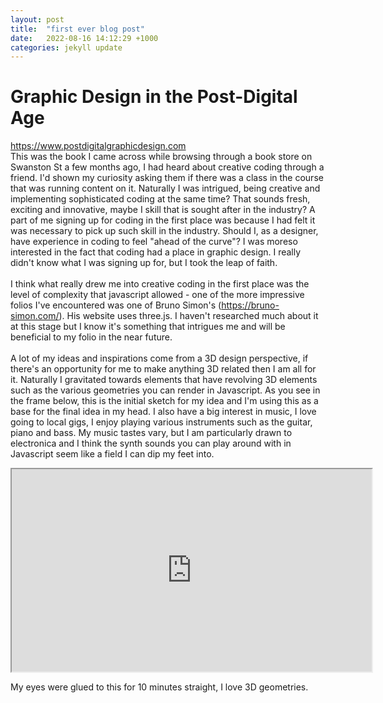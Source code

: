 ```yaml
---
layout: post
title:  "first ever blog post"
date:   2022-08-16 14:12:29 +1000
categories: jekyll update
---
```


<h1> Graphic Design in the Post-Digital Age </h1>
<p> <a href="url">https://www.postdigitalgraphicdesign.com </a> 
<br>
This was the book I came across while browsing through a book store on Swanston St a few months ago, I had heard about creative coding through a friend. I'd shown my curiosity asking them if there was a class in the course that was running content on it. Naturally I was intrigued, being creative and implementing sophisticated coding at the same time? That sounds fresh, exciting and innovative, maybe I skill that is sought after in the industry? A part of me signing up for coding in the first place was because I had felt it was necessary to pick up such skill in the industry. Should I, as a designer, have experience in coding to feel "ahead of the curve"? I was moreso interested in the fact that coding had a place in graphic design. I really didn't know what I was signing up for, but I took the leap of faith. 
<br>
<br>
I think what really drew me into creative coding in the first place was the level of complexity that javascript allowed - one of the more impressive folios I've encountered was one of Bruno Simon's (<a href="url">https://bruno-simon.com/</a>). His website uses three.js. I haven't researched much about it at this stage but I know it's something that intrigues me and will be beneficial to my folio in the near future. 
<br>
<br>
A lot of my ideas and inspirations come from a 3D design perspective, if there's an opportunity for me to make anything 3D related then I am all for it. Naturally I gravitated towards elements that have revolving 3D elements such as the various geometries you can render in Javascript. As you see in the frame below, this is the initial sketch for my idea and I'm using this as a base for the final idea in my head. I also have a big interest in music, I love going to local gigs, I enjoy playing various instruments such as the guitar, piano and bass. My music tastes vary, but I am particularly drawn to electronica and I think the synth sounds you can play around with in Javascript seem like a field I can dip my feet into.
</p>


<iframe src="https://editor.p5js.org/adrianfrich/full/pV90F9wqG" width="576" height="324"> </iframe>
<p>
My eyes were glued to this for 10 minutes straight, I love 3D geometries.